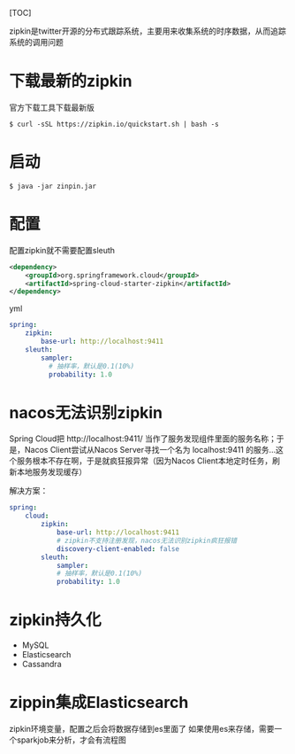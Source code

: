 [TOC]

zipkin是twitter开源的分布式跟踪系统，主要用来收集系统的时序数据，从而追踪系统的调用问题

# 下载最新的zipkin
官方下载工具下载最新版
```
$ curl -sSL https://zipkin.io/quickstart.sh | bash -s
```
# 启动
```
$ java -jar zinpin.jar
```
# 配置
配置zipkin就不需要配置sleuth
```xml
<dependency>
    <groupId>org.springframework.cloud</groupId>
    <artifactId>spring-cloud-starter-zipkin</artifactId>
</dependency>
```
yml
```yml
spring:
    zipkin:
        base-url: http://localhost:9411
    sleuth:
        sampler:
          # 抽样率，默认是0.1(10%)
          probability: 1.0
```

# nacos无法识别zipkin
Spring Cloud把 http://localhost:9411/ 当作了服务发现组件里面的服务名称；于是，Nacos Client尝试从Nacos Server寻找一个名为 localhost:9411 的服务…这个服务根本不存在啊，于是就疯狂报异常（因为Nacos Client本地定时任务，刷新本地服务发现缓存）

解决方案：
```yml
spring:
    cloud:
        zipkin:
            base-url: http://localhost:9411
            # zipkin不支持注册发现，nacos无法识别zipkin疯狂报错
            discovery-client-enabled: false
        sleuth:
            sampler:
            # 抽样率，默认是0.1(10%)
            probability: 1.0
```

# zipkin持久化
+ MySQL
+ Elasticsearch
+ Cassandra

# zippin集成Elasticsearch
zipkin环境变量，配置之后会将数据存储到es里面了
如果使用es来存储，需要一个sparkjob来分析，才会有流程图


